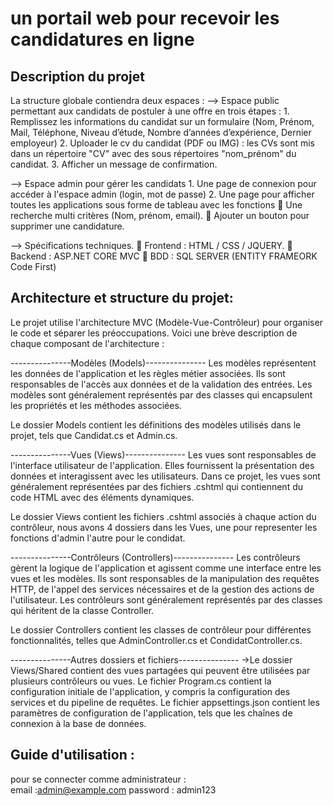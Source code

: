 # un portail web pour recevoir les candidatures en ligne

## Description du projet
La structure globale contiendra deux espaces :
  --> Espace public permettant aux candidats de postuler à une offre en trois étapes :
    1. Remplissez les informations du candidat sur un formulaire (Nom, Prénom, Mail, Téléphone, Niveau d’étude, Nombre d’années d’expérience, Dernier employeur)
    2. Uploader le cv du candidat (PDF ou IMG) : les CVs sont mis dans un répertoire "CV" avec des sous répertoires "nom_prénom" du candidat.
    3. Afficher un message de confirmation.
  
  --> Espace admin pour gérer les candidats 
    1. Une page de connexion pour accéder à l'espace admin (login, mot de passe)
    2. Une page pour afficher toutes les applications sous forme de tableau avec les fonctions 
       Une recherche multi critères (Nom, prénom, email).
       Ajouter un bouton pour supprimer une candidature.

  --> Spécifications techniques.
 Frontend : HTML / CSS / JQUERY.
 Backend : ASP.NET CORE MVC 
 BDD : SQL SERVER (ENTITY FRAMEORK Code First)

## Architecture et structure du projet:
Le projet utilise l'architecture MVC (Modèle-Vue-Contrôleur) pour organiser le code et séparer les préoccupations. Voici une brève description de chaque composant de l'architecture :

---------------Modèles (Models)---------------
Les modèles représentent les données de l'application et les règles métier associées. Ils sont responsables de l'accès aux données et de la validation des entrées. Les modèles sont généralement représentés par des classes qui encapsulent les propriétés et les méthodes associées.

Le dossier Models contient les définitions des modèles utilisés dans le projet, tels que Candidat.cs et Admin.cs.

---------------Vues (Views)---------------
Les vues sont responsables de l'interface utilisateur de l'application. Elles fournissent la présentation des données et interagissent avec les utilisateurs. Dans ce projet, les vues sont généralement représentées par des fichiers .cshtml qui contiennent du code HTML avec des éléments dynamiques.

Le dossier Views contient les fichiers .cshtml associés à chaque action du contrôleur, nous avons 4 dossiers dans  les Vues, une pour representer les fonctions d'admin l'autre pour le condidat.

---------------Contrôleurs (Controllers)---------------
Les contrôleurs gèrent la logique de l'application et agissent comme une interface entre les vues et les modèles. Ils sont responsables de la manipulation des requêtes HTTP, de l'appel des services nécessaires et de la gestion des actions de l'utilisateur. Les contrôleurs sont généralement représentés par des classes qui héritent de la classe Controller.

Le dossier Controllers contient les classes de contrôleur pour différentes fonctionnalités, telles que AdminController.cs et CondidatController.cs.

---------------Autres dossiers et fichiers---------------
->Le dossier Views/Shared contient des vues partagées qui peuvent être utilisées par plusieurs contrôleurs ou vues.
Le fichier Program.cs contient la configuration initiale de l'application, y compris la configuration des services et du pipeline de requêtes.
Le fichier appsettings.json contient les paramètres de configuration de l'application, tels que les chaînes de connexion à la base de données.

## Guide d'utilisation :
pour se connecter comme administrateur :  
email :admin@example.com
password : admin123
